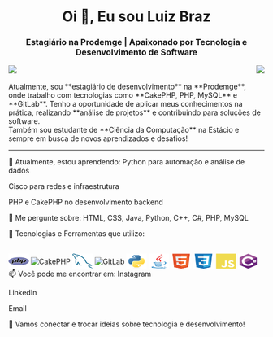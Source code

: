 <h1 align="center">Oi 👋, Eu sou Luiz Braz</h1>
<h3 align="center">Estagiário na Prodemge | Apaixonado por Tecnologia e Desenvolvimento de Software</h3> <img align='right' src="https://github-readme-stats.vercel.app/api?username=luizhbgf&show_icons=true&title_color=783c00&text_color=af552e&icon_color=783c00&bg_color=f8efd4&cache_seconds=2300"> <img src="https://img.shields.io/static/v1?label=Overview&message=Luiz+Brazil&color=ffffff&style=for-the-badge&logo=GitHub">
<p> Atualmente, sou **estagiário de desenvolvimento** na **Prodemge**, onde trabalho com tecnologias como **CakePHP, PHP, MySQL** e **GitLab**. Tenho a oportunidade de aplicar meus conhecimentos na prática, realizando **análise de projetos** e contribuindo para soluções de software. <br> Também sou estudante de **Ciência da Computação** na Estácio e sempre em busca de novos aprendizados e desafios! </p>
<hr>
🌱 Atualmente, estou aprendendo:
Python para automação e análise de dados

Cisco para redes e infraestrutura

PHP e CakePHP no desenvolvimento backend

💬 Me pergunte sobre:
HTML, CSS, Java, Python, C++, C#, PHP, MySQL

🔧 Tecnologias e Ferramentas que utilizo:
<div style="display: inline_block"><br> <img align="center" alt="PHP" height="30" width="40" src="https://raw.githubusercontent.com/devicons/devicon/master/icons/php/php-original.svg"> <img align="center" alt="CakePHP" height="30" width="40" src="https://upload.wikimedia.org/wikipedia/commons/thumb/0/0d/CakePHP_logo.png/800px-CakePHP_logo.png"> <img align="center" alt="MySQL" height="30" width="40" src="https://raw.githubusercontent.com/devicons/devicon/master/icons/mysql/mysql-original.svg"> <img align="center" alt="GitLab" height="30" width="40" src="https://upload.wikimedia.org/wikipedia/commons/thumb/a/a3/GitLab_Logo.svg/640px-GitLab_Logo.svg.png"> <img align="center" alt="Python" height="30" width="40" src="https://raw.githubusercontent.com/devicons/devicon/master/icons/python/python-original.svg"> <img align="center" alt="Java" height="30" width="40" src="https://raw.githubusercontent.com/devicons/devicon/master/icons/java/java-original.svg"> <img align="center" alt="HTML" height="30" width="40" src="https://raw.githubusercontent.com/devicons/devicon/master/icons/html5/html5-original.svg"> <img align="center" alt="CSS" height="30" width="40" src="https://raw.githubusercontent.com/devicons/devicon/master/icons/css3/css3-original.svg"> <img align="center" alt="JavaScript" height="30" width="40" src="https://raw.githubusercontent.com/devicons/devicon/master/icons/javascript/javascript-plain.svg"> <img align="center" alt="CSharp" height="30" width="40" src="https://raw.githubusercontent.com/devicons/devicon/master/icons/csharp/csharp-original.svg"> </div>
📫 Você pode me encontrar em:
Instagram

LinkedIn

Email

🚀 Vamos conectar e trocar ideias sobre tecnologia e desenvolvimento!
